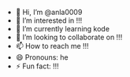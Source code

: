 - 👋 Hi, I’m @anla0009
- 👀 I’m interested in !!!
- 🌱 I’m currently learning kode
- 💞️ I’m looking to collaborate on !!!
- 📫 How to reach me !!!
- 😄 Pronouns: he
- ⚡ Fun fact: !!!

<!---
anla0009/anla0009 is a ✨ special ✨ repository because its `README.md` (this file) appears on your GitHub profile.
You can click the Preview link to take a look at your changes.
--->
